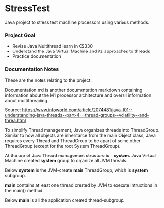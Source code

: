 # StressTest

Java project to stress test machine processors using various methods.

### Project Goal
- Revise Java Multithread learn in CS330
- Understand the Java Virtual Machine and its approaches to threads
- Practice documentation


### Documentation Notes
These are the notes relating to the project.

Documentation.md is another documentation markdown containing information about the M1 processor 
architecture and overall information about multithreading.

Source:
https://www.infoworld.com/article/2074481/java-101--understanding-java-threads--part-4---thread-groups--volatility--and-threa.html

To simplify Thread management, Java organizes threads into ThreadGroup. Similar to how all 
objects are inheritance from the main Object class, Java requires every Thread and ThreadGroup to 
be apart of some other ThreadGroup (except for the root System ThreadGroup).

At the top of Java Thread management structure is - **system**. Java Virtual Machine created 
**system**
group to organize all JVM threads.

Below **system** is the JVM-create **main** ThreadGroup, which is **system** subgroup.

**main** contains at least one thread created by JVM to execute intructions in the main() method.

Below **main** is all the application created thread-subgroup.


